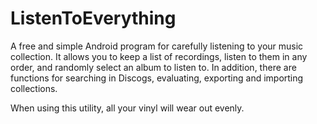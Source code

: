 # ListenToEverything

A free and simple Android program for carefully listening to your music collection. It allows you to keep a list of recordings, listen to them in any order, and randomly select an album to listen to. In addition, there are functions for searching in Discogs, evaluating, exporting and importing collections.

When using this utility, all your vinyl will wear out evenly.
